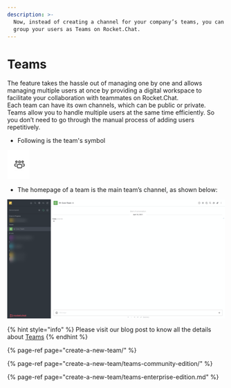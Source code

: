 ```yaml
---
description: >-
  Now, instead of creating a channel for your company’s teams, you can easily
  group your users as Teams on Rocket.Chat.
---
```


# Teams

The feature takes the hassle out of managing one by one and allows managing multiple users at once by providing a digital workspace to facilitate your collaboration with teammates on Rocket.Chat.   
Each team can have its own channels, which can be public or private. Teams allow you to handle multiple users at the same time efficiently. So you don’t need to go through the manual process of adding users repetitively.



* Following is the team's symbol

![](../../../.gitbook/assets/image%20%28351%29.png)

* The homepage of a team is the main team’s channel, as shown below:

![](../../../.gitbook/assets/image%20%28353%29.png)

{% hint style="info" %}
Please visit our blog post to know all the details about [Teams](https://rocket.chat/blog/product/teams/)
{% endhint %}

{% page-ref page="create-a-new-team/" %}

{% page-ref page="create-a-new-team/teams-community-edition/" %}

{% page-ref page="create-a-new-team/teams-enterprise-edition.md" %}







